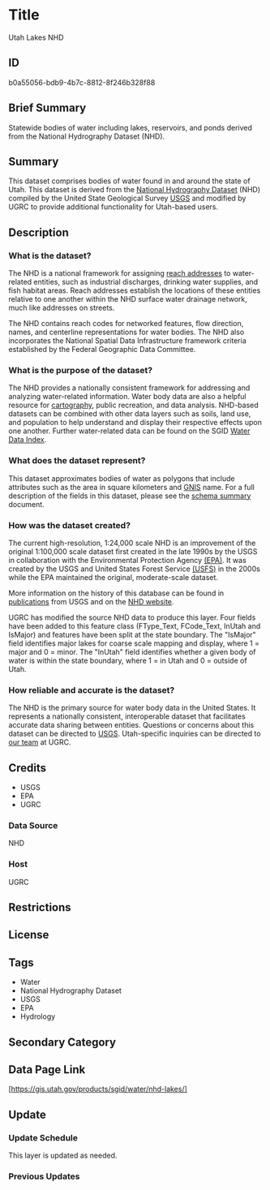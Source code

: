 # Title

Utah Lakes NHD

## ID

b0a55056-bdb9-4b7c-8812-8f246b328f88

## Brief Summary

Statewide bodies of water including lakes, reservoirs, and ponds derived from the National Hydrography Dataset (NHD).

## Summary

This dataset comprises bodies of water found in and around the state of Utah. This dataset is derived from the [National Hydrography Dataset](https://www.usgs.gov/national-hydrography/national-hydrography-dataset) (NHD) compiled by the United State Geological Survey [USGS](https://www.usgs.gov/) and modified by UGRC to provide additional functionality for Utah-based users.

## Description

### What is the dataset?

The NHD is a national framework for assigning [reach addresses](https://enviro.epa.gov/enviro/ef_metadata_html.tri_page?p_column_name=reach_code#:~:text=Description%3A%20A%20reach%20code%20is,National%20Hydrography%20Dataset%20(NHD).) to water-related entities, such as industrial discharges, drinking water supplies, and fish habitat areas. Reach addresses establish the locations of these entities relative to one another within the NHD surface water drainage network, much like addresses on streets.

The NHD contains reach codes for networked features, flow direction, names, and centerline representations for water bodies. The NHD also incorporates the National Spatial Data Infrastructure framework criteria established by the Federal Geographic Data Committee.

### What is the purpose of the dataset?

The NHD provides a nationally consistent framework for addressing and analyzing water-related information. Water body data are also a helpful resource for [cartography](https://19january2021snapshot.epa.gov/sites/static/files/2014-09/documents/utah.pdf), public recreation, and data analysis. NHD-based datasets can be combined with other data layers such as soils, land use, and population to help understand and display their respective effects upon one another. Further water-related data can be found on the SGID [Water Data Index](https://gis.utah.gov/products/sgid/water/).

### What does the dataset represent?

This dataset approximates bodies of water as polygons that include attributes such as the area in square kilometers and [GNIS](https://www.usgs.gov/tools/geographic-names-information-system-gnis) name. For a full description of the fields in this dataset, please see the [schema summary](https://docs.google.com/document/d/1QWZKKPe3PWR9XyMYEG6qFmhsK55oBYYLWRQtknbrnD4/edit?usp=sharing) document.

### How was the dataset created?

The current high-resolution, 1:24,000 scale NHD is an improvement of the original 1:100,000 scale dataset first created in the late 1990s by the USGS in collaboration with the Environmental Protection Agency [(EPA)](https://www.epa.gov/). It was created by the USGS and United States Forest Service [(USFS)](https://www.fs.usda.gov/) in the 2000s while the EPA maintained the original, moderate-scale dataset.

More information on the history of this database can be found in [publications](https://www.horizon-systems.com/NHDPlusData/NHDPlusV21/Documentation/History/Making_the_Digital_Water_Flow.pdf) from USGS and on the [NHD website](https://www.usgs.gov/national-hydrography/national-hydrography-dataset#:~:text=In%20the%20late%201990s%2C%20the,and%20those%20of%20other%20medium).

UGRC has modified the source NHD data to produce this layer. Four fields have been added to this feature class (FType_Text, FCode_Text, InUtah and IsMajor) and features have been split at the state boundary.  The "IsMajor" field identifies major lakes for coarse scale mapping and display, where 1 = major and 0 = minor. The "InUtah" field identifies whether a given body of water is within the state boundary, where 1 = in Utah and 0 = outside of Utah.

### How reliable and accurate is the dataset?

The NHD is the primary source for water body data in the United States. It represents a nationally consistent, interoperable dataset that facilitates accurate data sharing between entities. Questions or concerns about this dataset can be directed to [USGS](https://www.usgs.gov/national-hydrography/nhdplus-high-resolution). Utah-specific inquiries can be directed to [our team](https://gis.utah.gov/contact/) at UGRC.

## Credits

- USGS
- EPA
- UGRC

### Data Source

NHD

### Host

UGRC

## Restrictions

## License

## Tags

- Water
- National Hydrography Dataset
- USGS
- EPA
- Hydrology

## Secondary Category

## Data Page Link

[https://gis.utah.gov/products/sgid/water/nhd-lakes/]

## Update

### Update Schedule

This layer is updated as needed.

### Previous Updates
